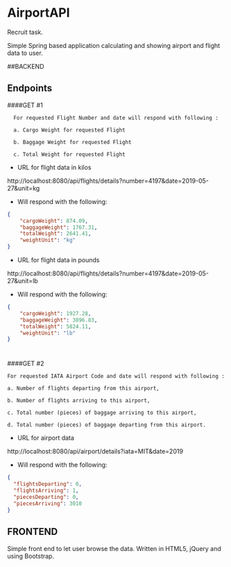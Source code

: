 # AirportAPI

Recruit task.

Simple Spring based application calculating and showing airport and flight data to user.

##BACKEND

## Endpoints

####GET #1
  
      For requested Flight Number and date will respond with following :
      
      a. Cargo Weight for requested Flight
      
      b. Baggage Weight for requested Flight
      
      c. Total Weight for requested Flight


* URL for flight data in kilos

http://localhost:8080/api/flights/details?number=4197&date=2019-05-27&unit=kg

* Will respond with the following:

```json
{
    "cargoWeight": 874.09,
    "baggageWeight": 1767.31,
    "totalWeight": 2641.41,
    "weightUnit": "kg"
}
```
* URL for flight data in pounds

http://localhost:8080/api/flights/details?number=4197&date=2019-05-27&unit=lb

* Will respond with the following:

```json
{
    "cargoWeight": 1927.28,
    "baggageWeight": 3896.83,
    "totalWeight": 5824.11,
    "weightUnit": "lb"
}
```
#
####GET #2

    For requested IATA Airport Code and date will respond with following :
    
    a. Number of flights departing from this airport,
    
    b. Number of flights arriving to this airport,
    
    c. Total number (pieces) of baggage arriving to this airport,
    
    d. Total number (pieces) of baggage departing from this airport.


* URL for airport data

http://localhost:8080/api/airport/details?iata=MIT&date=2019

* Will respond with the following:

```json
{
  "flightsDeparting": 0,
  "flightsArriving": 1,
  "piecesDeparting": 0,
  "piecesArriving": 3010
}
```


## FRONTEND
Simple front end to let user browse the data. Written in HTML5, jQuery and using Bootstrap.



